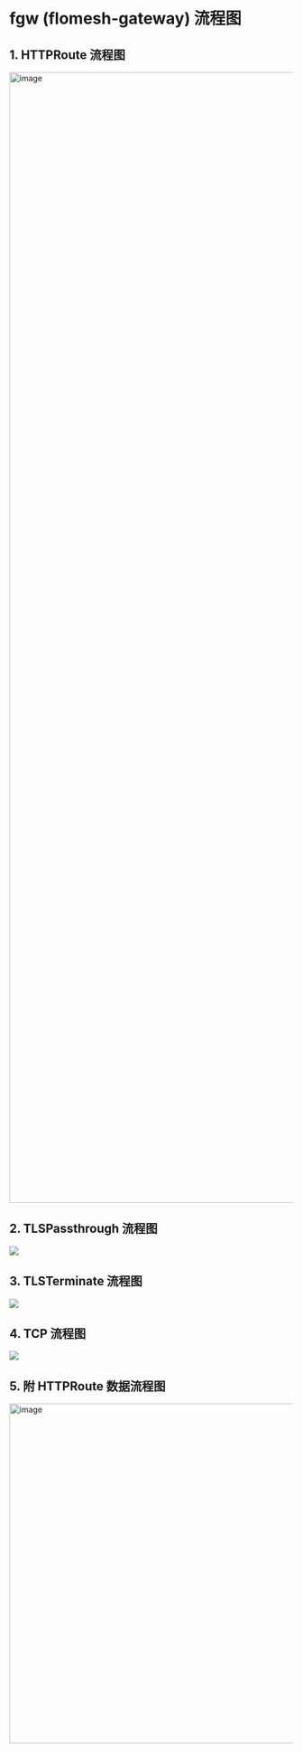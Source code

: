 # fgw (flomesh-gateway) 流程图  

## 1. HTTPRoute 流程图 
<img width="2000" alt="image" src="https://raw.githubusercontent.com/flomesh-io/fgw/main/docs/flowchart/HTTPRoute.png">  

## 2. TLSPassthrough 流程图  
![](https://raw.githubusercontent.com/flomesh-io/fgw/main/docs/flowchart/HTTPSPassthrough.png)

## 3. TLSTerminate 流程图  
![](https://raw.githubusercontent.com/flomesh-io/fgw/main/docs/flowchart/TLSTerminate.png)

## 4. TCP 流程图  
![](https://raw.githubusercontent.com/flomesh-io/fgw/main/docs/flowchart/TCP.png)

## 5. 附 HTTPRoute 数据流程图
<img width="601" alt="image" src="https://github.com/flomesh-io/fgw/assets/2276200/c561bde9-0cb7-46d2-9589-7528cbc828c1">
